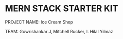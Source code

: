 # MERN STACK STARTER KIT

PROJECT NAME:
Ice Cream Shop

TEAM:
Gowrishankar J, Mitchell Rucker, I. Hilal Yilmaz
